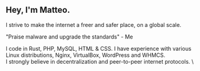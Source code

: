 ## Hey, I'm Matteo.
I strive to make the internet a freer and safer place, on a global scale.

"Praise malware and upgrade the standards" - Me

I code in Rust, PHP, MySQL, HTML & CSS. I have experience with various Linux distributions, Nginx, VirtualBox, WordPress and WHMCS. \
I strongly believe in decentralization and peer-to-peer internet protocols. \
